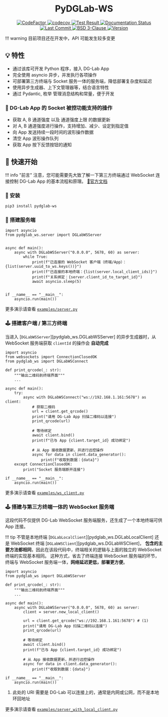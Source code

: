 <h1 align="center">
  PyDGLab-WS
</h1>

<p align="center">
  <a href="https://www.codefactor.io/repository/github/ljzd-pro/pydglab-ws">
    <img src="https://www.codefactor.io/repository/github/ljzd-pro/pydglab-ws/badge" alt="CodeFactor" />
  </a>

  <a href="https://codecov.io/gh/Ljzd-PRO/PyDGLab-WS" target="_blank">
      <img src="https://codecov.io/gh/Ljzd-PRO/PyDGLab-WS/branch/master/graph/badge.svg?token=VTr0LB1yWF" alt="codecov"/>
  </a>

  <a href="https://github.com/Ljzd-PRO/PyDGLab-WS/actions/workflows/codecov.yml" target="_blank">
    <img alt="Test Result" src="https://img.shields.io/github/actions/workflow/status/Ljzd-PRO/PyDGLab-WS/codecov.yml">
  </a>

  <a href='https://pydglab-ws.readthedocs.io/'>
    <img src='https://readthedocs.org/projects/pydglab-ws/badge/?version=latest' alt='Documentation Status' />
  </a>

  <a href="https://github.com/Ljzd-PRO/PyDGLab-WS/activity">
    <img src="https://img.shields.io/github/last-commit/Ljzd-PRO/PyDGLab-WS/master" alt="Last Commit"/>
  </a>

  <a href="./LICENSE">
    <img src="https://img.shields.io/github/license/Ljzd-PRO/PyDGLab-WS" alt="BSD 3-Clause"/>
  </a>

  <a href="https://pypi.org/project/pydglab-ws" target="_blank">
    <img src="https://img.shields.io/github/v/release/Ljzd-PRO/PyDGLab-WS?logo=python" alt="Version">
  </a>
</p>

!!! warning
    目前项目还在开发中，API 可能发生较多变更

## 💡 特性

- 通过该库可开发 Python 程序，接入 DG-Lab App
- 完全使用 asyncio 异步，并发执行各项操作
- 可部署第三方终端与 Socket 服务一体的服务端，降低部署复杂度和延迟
- 使用异步生成器、上下文管理器等，结合语言特性
- 通过 Pydantic, 枚举 管理消息结构和常量，便于开发

### 🔧 DG-Lab App 的 Socket 被控功能支持的操作

- 获取 A, B 通道强度 以及 通道强度上限 的数据更新
- 对 A, B 通道强度进行操作，支持增加、减少、设定到指定值
- 向 App 发送持续一段时间的波形操作数据
- 清空 App 波形操作队列
- 获取 App 按下反馈按钮的通知

## 🚀 快速开始

!!! info "前言"
    注意，您可能需要先大致了解一下第三方终端通过 WebSocket 连接控制 DG-Lab App 的基本流程和原理。
    [🔗官方文档](https://github.com/DG-LAB-OPENSOURCE/DG-LAB-OPENSOURCE/blob/main/socket/README.md)

### 🔨 安装

```bash
pip3 install pydglab-ws
```

### 📡 搭建服务端

```python3
import asyncio
from pydglab_ws.server import DGLabWSServer


async def main():
    async with DGLabWSServer("0.0.0.0", 5678, 60) as server:
        while True:
            print(f"已连接的 WebSocket 客户端（终端/App）：{list(server.uuid_to_ws.keys())}")
            print(f"已连接的本地终端：{list(server.local_client_ids)}")
            print(f"关系绑定：{server.client_id_to_target_id}")
            await asyncio.sleep(5)


if __name__ == "__main__":
    asyncio.run(main())
```
更多演示请查看 [`examples/server.py`](examples/server.md)

### 🕹️ 搭建客户端 / 第三方终端

当进入 [`DGLabWSServer`][pydglab_ws.DGLabWSServer] 的异步生成器时，从 WebSocket 服务端获取 `clientId` 的操作会 **自动完成**

```python3
import asyncio
from websockets import ConnectionClosedOK
from pydglab_ws import DGLabWSConnect

def print_qrcode(_: str):
    """输出二维码到终端界面"""
    ...

async def main():
    try:
        async with DGLabWSConnect("ws://192.168.1.161:5678") as client:
            # 获取二维码
            url = client.get_qrcode()
            print("请用 DG-Lab App 扫描二维码以连接")
            print_qrcode(url)

            # 等待绑定
            await client.bind()
            print(f"已与 App {client.target_id} 成功绑定")

            # 从 App 接收数据更新，并进行远控操作
            async for data in client.data_generator():
                print(f"收取到数据：{data}")
    except ConnectionClosedOK:
        print("Socket 服务端断开连接")

if __name__ == "__main__":
    asyncio.run(main())
```
更多演示请查看 [`examples/ws_client.py`](examples/ws_client.md)

### 🕹️ 搭建与第三方终端一体的 WebSocket 服务端

这段代码不仅提供 DG-Lab WebSocket 服务端服务，还生成了一个本地终端可供 App 连接。

!!! tip
    不管是本地终端 [`DGLabLocalClient`][pydglab_ws.DGLabLocalClient]
    还是 WebSocket 终端 [`DGLabWSClient`][pydglab_ws.DGLabWSClient]，
    **包含的主要方法都相同**，因此在该段代码中，终端相关的逻辑与上面的独立的 WebSocket 终端的实现基本相同。
    这种方式，省去了终端连接 WebSocket 服务端的环节，终端与 WebSocket 服务端一体，**网络延迟更低，部署更方便**。

```python3
import asyncio
from pydglab_ws import DGLabWSServer

def print_qrcode(_: str):
    """输出二维码到终端界面"""
    ...

async def main():
    async with DGLabWSServer("0.0.0.0", 5678, 60) as server:
        client = server.new_local_client()

        url = client.get_qrcode("ws://192.168.1.161:5678") # (1)
        print("请用 DG-Lab App 扫描二维码以连接")
        print_qrcode(url)

        # 等待绑定
        await client.bind()
        print(f"已与 App {client.target_id} 成功绑定")

        # 从 App 接收数据更新，并进行远控操作
        async for data in client.data_generator():
            print(f"收取到数据：{data}")

if __name__ == "__main__":
    asyncio.run(main())

```

1.  此处的 URI 需要是 DG-Lab 可以连接上的，通常是内网或公网，而不是本地环回地址

更多演示请查看 [`examples/server_with_local_client.py`](examples/server_with_local_client.md)